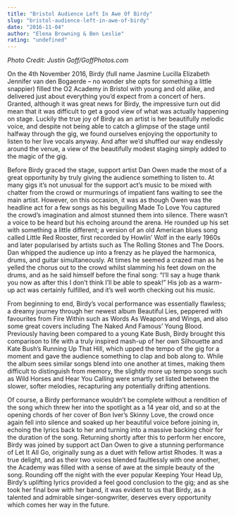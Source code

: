 ```yaml
---
title: "Bristol Audience Left In Awe Of Birdy"
slug: "bristol-audience-left-in-awe-of-birdy"
date: "2016-11-04"
author: "Elena Browning & Ben Leslie"
rating: "undefined"
---
```


_Photo Credit: Justin Goff/GoffPhotos.com_

On the 4th November 2016, Birdy (full name Jasmine Lucilla Elizabeth Jennifer van den Bogaerde – no wonder she opts for something a little snappier) filled the O2 Academy in Bristol with young and old alike, and delivered just about everything you’d expect from a concert of hers. Granted, although it was great news for Birdy, the impressive turn out did mean that it was difficult to get a good view of what was actually happening on stage. Luckily the true joy of Birdy as an artist is her beautifully melodic voice, and despite not being able to catch a glimpse of the stage until halfway through the gig, we found ourselves enjoying the opportunity to listen to her live vocals anyway. And after we’d shuffled our way endlessly around the venue, a view of the beautifully modest staging simply added to the magic of the gig.

Before Birdy graced the stage, support artist Dan Owen made the most of a great opportunity by truly giving the audience something to listen to. At many gigs it’s not unusual for the support act’s music to be mixed with chatter from the crowd or murmurings of impatient fans waiting to see the main artist. However, on this occasion, it was as though Owen was the headline act for a few songs as his beguiling Made To Love You captured the crowd’s imagination and almost stunned them into silence. There wasn’t a voice to be heard but his echoing around the arena. He rounded up his set with something a little different; a version of an old American blues song called Little Red Rooster, first recorded by Howlin’ Wolf in the early 1960s and later popularised by artists such as The Rolling Stones and The Doors. Dan whipped the audience up into a frenzy as he played the harmonica, drums, and guitar simultaneously. At times he seemed a crazed man as he yelled the chorus out to the crowd whilst slamming his feet down on the drums, and as he said himself before the final song: “I’ll say a huge thank you now as after this I don’t think I’ll be able to speak!” His job as a warm-up act was certainly fulfilled, and it’s well worth checking out his music.

From beginning to end, Birdy’s vocal performance was essentially flawless; a dreamy journey through her newest album Beautiful Lies, peppered with favourites from Fire Within such as Words As Weapons and Wings, and also some great covers including The Naked And Famous’ Young Blood. Previously having been compared to a young Kate Bush, Birdy brought this comparison to life with a truly inspired mash-up of her own Silhouette and Kate Bush’s Running Up That Hill, which upped the tempo of the gig for a moment and gave the audience something to clap and bob along to. While the album sees similar songs blend into one another at times, making them difficult to distinguish from memory, the slightly more up tempo songs such as Wild Horses and Hear You Calling were smartly set listed between the slower, softer melodies, recapturing any potentially drifting attentions.

Of course, a Birdy performance wouldn’t be complete without a rendition of the song which threw her into the spotlight as a 14 year old, and so at the opening chords of her cover of Bon Iver’s Skinny Love, the crowd once again fell into silence and soaked up her beautiful voice before joining in, echoing the lyrics back to her and turning into a massive backing choir for the duration of the song. Returning shortly after this to perform her encore, Birdy was joined by support act Dan Owen to give a stunning performance of Let It All Go, originally sung as a duet with fellow artist Rhodes. It was a true delight, and as their two voices blended faultlessly with one another, the Academy was filled with a sense of awe at the simple beauty of the song. Rounding off the night with the ever popular Keeping Your Head Up, Birdy’s uplifting lyrics provided a feel good conclusion to the gig; and as she took her final bow with her band, it was evident to us that Birdy, as a talented and admirable singer-songwriter, deserves every opportunity which comes her way in the future.
